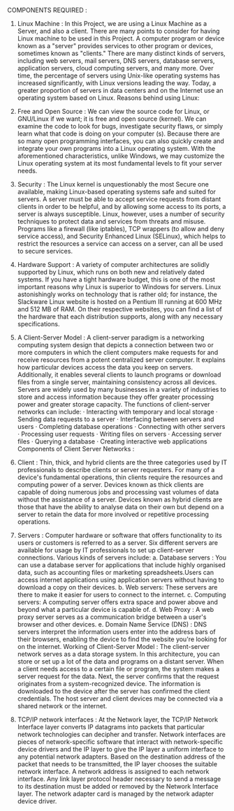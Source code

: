 COMPONENTS REQUIRED :

1.	Linux Machine :
 In this Project, we are using a Linux Machine as a Server, and also a client. There are many points to consider for having Linux machine to be used in this Project.
A computer program or device known as a "server" provides services to other program or devices, sometimes known as "clients." There are many distinct kinds of servers, including web servers, mail servers, DNS servers, database servers, application servers, cloud computing servers, and many more. Over time, the percentage of servers using Unix-like operating systems has increased significantly, with Linux versions leading the way. Today, a greater proportion of servers in data centers and on the Internet use an operating system based on Linux. 
Reasons behind using Linux:
1.	Free and Open Source : We can view the source code for Linux, or GNU/Linux if we want; it is free and open source (kernel). We can examine the code to look for bugs, investigate security flaws, or simply learn what that code is doing on your computer (s). Because there are so many open programming interfaces, you can also quickly create and integrate your own programs into a Linux operating system. With the aforementioned characteristics, unlike Windows, we may customize the Linux operating system at its most fundamental levels to fit your server needs. 
2.	Security : The Linux kernel is unquestionably the most Secure one available, making Linux-based operating systems safe and suited for servers. A server must be able to accept service requests from distant clients in order to be helpful, and by allowing some access to its ports, a server is always susceptible. Linux, however, uses a number of security techniques to protect data and services from threats and misuse. Programs like a firewall (like iptables), TCP wrappers (to allow and deny service access), and Security Enhanced Linux (SELinux), which helps to restrict the resources a service can access on a server, can all be used to secure services.
3.	Hardware Support : A variety of computer architectures are solidly supported by Linux, which runs on both new and relatively dated systems. If you have a tight hardware budget, this is one of the most important reasons why Linux is superior to Windows for servers. Linux astonishingly works on technology that is rather old; for instance, the Slackware Linux website is hosted on a Pentium III running at 600 MHz and 512 MB of RAM. On their respective websites, you can find a list of the hardware that each distribution supports, along with any necessary specifications. 
2.  A Client-Server Model  :
 A client-server paradigm is a networking computing system design that depicts a connection between two or more computers in which the client computers make requests for and receive resources from a potent centralized server computer. It explains how particular devices access the data you keep on servers. Additionally, it enables several clients to launch programs or download files from a single server, maintaining consistency across all devices. Servers are widely used by many businesses in a variety of industries to store and access information because they offer greater processing power and greater storage capacity. The functions of client-server networks can include:
·	Interacting with temporary and local storage
·	Sending data requests to a server
·	Interfacing between servers and users
·	Completing database operations
·	Connecting with other servers
·	Processing user requests
·	Writing files on servers
·	Accessing server files
·	Querying a database
·	Creating interactive web applications
 Components of Client Server Networks :
1.	Client : Thin, thick, and hybrid clients are the three categories used by IT professionals to describe clients or server requesters. For many of a device's fundamental operations, thin clients require the resources and computing power of a server. Devices known as thick clients are capable of doing numerous jobs and processing vast volumes of data without the assistance of a server. Devices known as hybrid clients are those that have the ability to analyse data on their own but depend on a server to retain the data for more involved or repetitive processing operations. 
2.	Servers :  Computer hardware or software that offers functionality to its users or customers is referred to as a server. Six different servers are available for usage by IT professionals to set up client-server connections. Various kinds of servers include:
a.	Database servers : You can use a database server for applications that include highly organised data, such as accounting files or marketing spreadsheets.Users can access internet applications using application servers without having to download a copy on their devices.
b.	Web servers: These servers are there to make it easier for users to connect to the internet.
c.	Computing servers: A computing server offers extra space and power above and beyond what a particular device is capable of.
d.	Web Proxy :  A web proxy server serves as a communication bridge between a user's browser and other devices. 
e.	Domain Name Service (DNS) : DNS servers interpret the information users enter into the address bars of their browsers, enabling the device to find the website you're looking for on the internet. 
Working of Client-Server Model :
The client-server network serves as a data storage system. In this architecture, you can store or set up a lot of the data and programs on a distant server. When a client needs access to a certain file or program, the system makes a server request for the data. Next, the server confirms that the request originates from a system-recognized device. The information is downloaded to the device after the server has confirmed the client credentials. The host server and client devices may be connected via a shared network or the internet. 

 3.  TCP/IP network interfaces  :
At the Network layer, the TCP/IP Network Interface layer converts IP datagrams into packets that particular network technologies can decipher and transfer. Network interfaces are pieces of network-specific software that interact with network-specific device drivers and the IP layer to give the IP layer a uniform interface to any potential network adapters. Based on the destination address of the packet that needs to be transmitted, the IP layer chooses the suitable network interface. A network address is assigned to each network interface. Any link layer protocol header necessary to send a message to its destination must be added or removed by the Network Interface layer. The network adapter card is managed by the network adapter device driver. 

